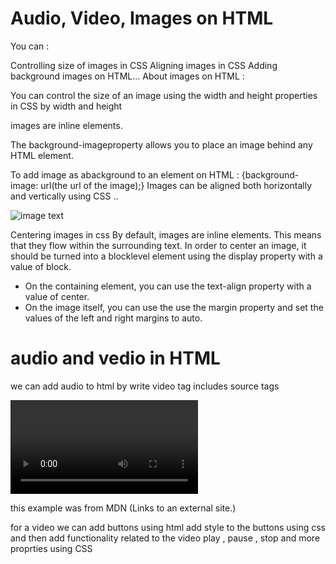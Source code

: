 # Audio, Video, Images on HTML 

You can :

Controlling size of images in CSS
Aligning images in CSS
Adding background images on HTML…
About images on HTML :

You can control the size of an image using the width and height properties in CSS by width and height

images are inline elements.

The background-imageproperty allows you to place an image behind any HTML element.

To add image as abackground to an element on HTML : {background-image: url(the url of the image);}
Images can be aligned both horizontally and vertically using CSS ..

![image text](https://data-flair.training/blogs/wp-content/uploads/sites/2/2020/07/html-images-df.jpg "image Title")

Centering images in css
By default, images are inline elements. This means that they flow within the surrounding text. In order to center an image, it should be turned into a blocklevel element using the display property with a value of block.

* On the containing element, you can use the text-align property with a value of center.
 * On the image itself, you can use the use the margin property and set the values of the left and right margins to auto.

# audio and vedio in HTML

we can add audio to html by write video tag includes source tags

<video controls>
  
  <source src="rabbit320.mp4" type="video/mp4"> // this for the video
  
  <source src="rabbit320.webm" type="video/webm"> // tis for the audio 
  
</video>

this example was from MDN (Links to an external site.)

for a video we can add buttons using html add style to the buttons using css and then add functionality related to the video play , pause , stop and more proprties using CSS
